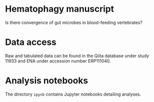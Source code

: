 Hematophagy manuscript
======================

Is there convergence of gut microbes in blood-feeding vertebrates?

Data access
===========

Raw and tabulated data can be found in the Qiita database under study 11933 and ENA under accession number ERP111040.

Analysis notebooks
==================

The directory ````ipynb```` contains Jupyter notebooks detailing analyses.


